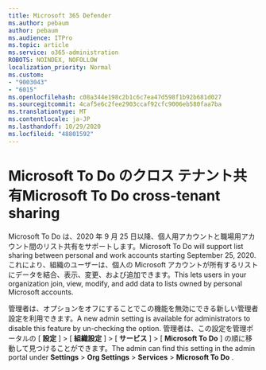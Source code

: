 ```yaml
---
title: Microsoft 365 Defender
ms.author: pebaum
author: pebaum
ms.audience: ITPro
ms.topic: article
ms.service: o365-administration
ROBOTS: NOINDEX, NOFOLLOW
localization_priority: Normal
ms.custom:
- "9003043"
- "6015"
ms.openlocfilehash: c08a344e198c2b1c6c7ea47d598f1b92b681d027
ms.sourcegitcommit: 4caf5e6c2fee2903ccaf92cfc9006eb580faa7ba
ms.translationtype: MT
ms.contentlocale: ja-JP
ms.lasthandoff: 10/29/2020
ms.locfileid: "48801592"
---
```

# <a name="microsoft-to-do-cross-tenant-sharing"></a><span data-ttu-id="be30c-102">Microsoft To Do のクロス テナント共有</span><span class="sxs-lookup"><span data-stu-id="be30c-102">Microsoft To Do cross-tenant sharing</span></span>

<span data-ttu-id="be30c-103">Microsoft To Do は、2020 年 9 月 25 日以降、個人用アカウントと職場用アカウント間のリスト共有をサポートします。</span><span class="sxs-lookup"><span data-stu-id="be30c-103">Microsoft To Do will support list sharing between personal and work accounts starting September 25, 2020.</span></span> <span data-ttu-id="be30c-104">これにより、組織のユーザーは、個人の Microsoft アカウントが所有するリストにデータを結合、表示、変更、および追加できます。</span><span class="sxs-lookup"><span data-stu-id="be30c-104">This lets users in your organization join, view, modify, and add data to lists owned by personal Microsoft accounts.</span></span>

<span data-ttu-id="be30c-105">管理者は、オプションをオフにすることでこの機能を無効にできる新しい管理者設定を利用できます。</span><span class="sxs-lookup"><span data-stu-id="be30c-105">A new admin setting is available for administrators to disable this feature by un-checking the option.</span></span>
<span data-ttu-id="be30c-106">管理者は、この設定を管理ポータルの [ **設定** ]  >  [ **組織設定** ]  >  [ **サービス** ]  >  [ **Microsoft To Do** ] の順に移動して見つけることができます。</span><span class="sxs-lookup"><span data-stu-id="be30c-106">The admin can find this setting in the admin portal under **Settings** > **Org Settings** > **Services** > **Microsoft To Do** .</span></span>
